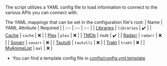 The script utilizes a YAML config file to load information to connect to the various APIs you can connect with. 

The YAML mappings that can be set in the configuration file's root:
| Name | YAML Attribute | Required |
| :-- | :-- | :-- |
| [Libraries](https://github.com/meisnate12/Plex-Meta-Manager/wiki/Libraries-Attributes) | `libraries` | :heavy_check_mark: |
| [Cache](https://github.com/meisnate12/Plex-Meta-Manager/wiki/Cache-Attributes) | `cache` | :x: |
| [Plex](https://github.com/meisnate12/Plex-Meta-Manager/wiki/Plex-Attributes) | `plex` | :x: |
| [TMDb](https://github.com/meisnate12/Plex-Meta-Manager/wiki/TMDb-Attributes) | `tmdb` | :heavy_check_mark: |
| [Radarr](https://github.com/meisnate12/Plex-Meta-Manager/wiki/Radarr-Attributes) | `radarr` | :x: |
| [Sonarr](https://github.com/meisnate12/Plex-Meta-Manager/wiki/Sonarr-Attributes) | `sonarr` | :x: |
| [Tautulli](https://github.com/meisnate12/Plex-Meta-Manager/wiki/Tautulli-Attributes) | `tautulli` | :x: |
| [Trakt](https://github.com/meisnate12/Plex-Meta-Manager/wiki/Trakt-Attributes) | `trakt` | :x: |
| [MyAnimeList](https://github.com/meisnate12/Plex-Meta-Manager/wiki/MyAnimeList-Attributes) | `mal` | :x: |

* You can find a template config file in [config/config.yml.template](config/config.yml.template)